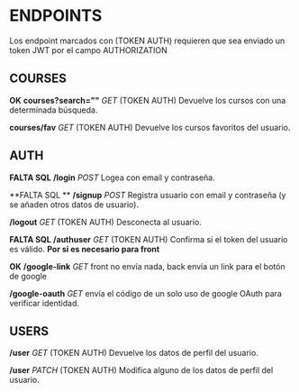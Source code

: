 # ENDPOINTS

Los endpoint marcados con (TOKEN AUTH) requieren que sea enviado un token JWT por el campo AUTHORIZATION

## COURSES

**OK** **courses?search=""** _GET_ (TOKEN AUTH) Devuelve los cursos con una determinada búsqueda.

**courses/fav** _GET_ (TOKEN AUTH) Devuelve los cursos favoritos del usuario.

## AUTH

**FALTA SQL** **/login** _POST_ Logea con email y contraseña.

**FALTA SQL ** **/signup** _POST_ Registra usuario con email y contraseña (y se añaden otros datos de usuario).

**/logout** _GET_ (TOKEN AUTH) Desconecta al usuario.

**FALTA SQL** **/authuser** _GET_ (TOKEN AUTH) Confirma si el token del usuario es válido. **Por si es necesario para front**

**OK** **/google-link** _GET_ front no envía nada, back envía un link para el botón de google

**/google-oauth** _GET_ envía el código de un solo uso de google OAuth para verificar identidad.

## USERS

**/user** _GET_ (TOKEN AUTH) Devuelve los datos de perfil del usuario.

**/user** _PATCH_ (TOKEN AUTH) Modifica alguno de los datos de perfil del usuario.
